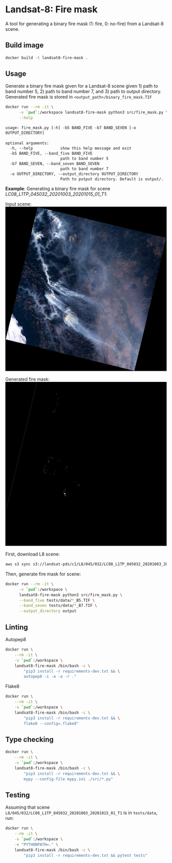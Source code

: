 # Landsat-8: Fire mask
A tool for generating a binary fire mask (1: fire, 0: no-fire) from a Landsat-8 scene.

## Build image
```bash
docker build -t landsat8-fire-mask .
```

## Usage
Generate a binary fire mask given for a Landsat-8 scene given 1) path to band number 5, 2) path to band number 7, and 3) path to output directory. Generated fire mask is stored in `<output_path>/binary_fire_mask.TIF`

```bash
docker run --rm -it \
      -v `pwd`:/workspace landsat8-fire-mask python3 src/fire_mask.py \
      --help
```

```
usage: fire_mask.py [-h] -b5 BAND_FIVE -b7 BAND_SEVEN [-o OUTPUT_DIRECTORY]

optional arguments:
  -h, --help            show this help message and exit
  -b5 BAND_FIVE, --band_five BAND_FIVE
                        path to band number 5
  -b7 BAND_SEVEN, --band_seven BAND_SEVEN
                        path to band number 7
  -o OUTPUT_DIRECTORY, --output_directory OUTPUT_DIRECTORY
                        Path to putput directory. Default is output/.
```

**Example**: Generating a binary fire mask for scene *LC08_L1TP_045032_20201003_20201015_01_T1*:

Input scene: ![](assets/scene.jpg)

Generated fire mask: ![](assets/fire_mask.jpg)

First, download L8 scene:
```bash
aws s3 sync s3://landsat-pds/c1/L8/045/032/LC08_L1TP_045032_20201003_20201015_01_T1/ tests/data/
```

Then, generate fire mask for scene:
```bash
docker run --rm -it \
      -v `pwd`:/workspace \
      landsat8-fire-mask python3 src/fire_mask.py \
      --band_five tests/data/*_B5.TIF \
      --band_seven tests/data/*_B7.TIF \
      --output_directory output
```

## Linting
Autopep8
```bash
docker run \
    --rm -it \
    -v `pwd`:/workspace \
    landsat8-fire-mask /bin/bash -c \
        "pip3 install -r requirements-dev.txt && \
        autopep8 -i -a -a -r ."
```

Flake8
```bash
docker run \
    --rm -it \
    -v `pwd`:/workspace \
    landsat8-fire-mask /bin/bash -c \
        "pip3 install -r requirements-dev.txt && \
        flake8 --config=.flake8"
```

## Type checking
```bash
docker run \
    --rm -it \
    -v `pwd`:/workspace \
    landsat8-fire-mask /bin/bash -c \
        "pip3 install -r requirements-dev.txt && \
        mypy --config-file mypy.ini ./src/*.py"
```

## Testing
Assuming that scene `L8/045/032/LC08_L1TP_045032_20201003_20201015_01_T1` is in `tests/data`, run:

```bash
docker run \
    --rm -it \
    -v `pwd`:/workspace \
    -e "PYTHONPATH=." \
    landsat8-fire-mask /bin/bash -c \
        "pip3 install -r requirements-dev.txt && pytest tests"
```
